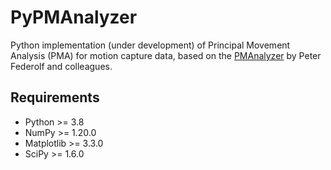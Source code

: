 # PyPMAnalyzer

Python implementation (under development) of Principal Movement Analysis (PMA) for motion capture data, based on the [PMAnalyzer](https://www.uibk.ac.at/de/isw/forschung/neurophysiology-of-exercise/pm_analyzer/) by Peter Federolf and colleagues.


## Requirements

- Python >= 3.8
- NumPy >= 1.20.0
- Matplotlib >= 3.3.0
- SciPy >= 1.6.0


